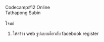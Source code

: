 Codecamp#12 Online <br/>
Tathapong Subin <br/> </br>
โจทย์ <br>
1. ให้สร้าง web รูปแบบเดียวกับ facebook register

 



